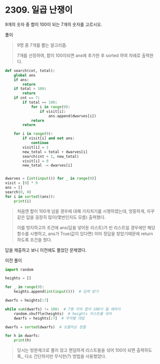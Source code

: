 # 2309. 일곱 난쟁이

9개의 숫자 중 합이 100이 되는 7개의 숫자를 고르시오.



풀이

> 9명 중 7개를 뽑는 알고리즘.
>
> 7개를 선정하여, 합이 100이되면 ans에 추가한 후 sorted 하여 차례로 출력한다.

```python
def search(cnt, total):
    global ans
    if ans:
        return
    if total > 100:
        return
    if cnt == 7:
        if total == 100:
            for i in range(9):
                if visit[i]:
                    ans.append(dwarves[i])
            return
        return

    for i in range(9):
        if visit[i] and not ans:
            continue
        visit[i] = 1
        new_total = total + dwarves[i]
        search(cnt + 1, new_total)
        visit[i] = 0
        new_total -= dwarves[i]


dwarves = [int(input()) for _ in range(9)]
visit = [0] * 9
ans = []
search(0, 0)
for i in sorted((ans)):
    print(i)
```

> 처음엔 합이 100개 넘을 경우에 대해 가지치기를 시행하였는데, 엉뚱하게, 자꾸 같은 답을 굉장히 많이(몇번인지도 모름) 출력했다.
>
> 이를 방지하고자 조건에 ans(답을 넣어둔 리스트)가 빈 리스트일 경우에만 해당 함수를 시행하고, ans가 True(값이 있다면) 이미 정답을 찾았기때문에 return 하도록 조건을 줬다.



답을 제출하고 보니 이전에도 풀었던 문제였다.

이전 풀이

```python
import random

heights = []

for _ in range(9):
    heights.append(int(input()))  # 입력 받기

dwarfs = heights[:7]

while sum(dwarfs) != 100:  # 7명 키의 합이 100이 될 때까지
    random.shuffle(heights)  # heights 리스트를 섞어
    dwarfs = heights[:7]  # 무차별 대입

dwarfs = sorted(dwarfs)  # 오름차순 정렬

for h in dwarfs:
    print(h)
```

> 당시는 방문체크로 풀지 않고 랜덤하게 리스트들을 섞어 100이 되면 출력하도록,, 다소 간단하지만 무식한(?) 방법을 사용했었다.